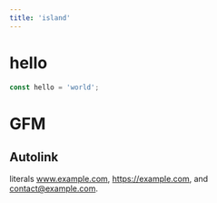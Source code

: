 ```yaml
---
title: 'island'
---
```


# hello

```js
const hello = 'world';
```

# GFM

## Autolink

literals www.example.com, https://example.com, and contact@example.com.
